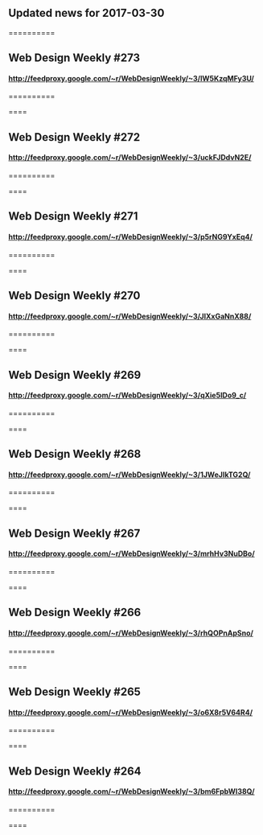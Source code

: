 ## Updated news for 2017-03-30 

==========
## Web Design Weekly #273
#### http://feedproxy.google.com/~r/WebDesignWeekly/~3/lW5KzqMFy3U/

==========

====
## Web Design Weekly #272
#### http://feedproxy.google.com/~r/WebDesignWeekly/~3/uckFJDdvN2E/

==========

====
## Web Design Weekly #271
#### http://feedproxy.google.com/~r/WebDesignWeekly/~3/p5rNG9YxEq4/

==========

====
## Web Design Weekly #270
#### http://feedproxy.google.com/~r/WebDesignWeekly/~3/JlXxGaNnX88/

==========

====
## Web Design Weekly #269
#### http://feedproxy.google.com/~r/WebDesignWeekly/~3/qXie5IDo9_c/

==========

====
## Web Design Weekly #268
#### http://feedproxy.google.com/~r/WebDesignWeekly/~3/1JWeJIkTG2Q/

==========

====
## Web Design Weekly #267
#### http://feedproxy.google.com/~r/WebDesignWeekly/~3/mrhHv3NuDBo/

==========

====
## Web Design Weekly #266
#### http://feedproxy.google.com/~r/WebDesignWeekly/~3/rhQOPnApSno/

==========

====
## Web Design Weekly #265
#### http://feedproxy.google.com/~r/WebDesignWeekly/~3/o6X8r5V64R4/

==========

====
## Web Design Weekly #264
#### http://feedproxy.google.com/~r/WebDesignWeekly/~3/bm6FpbWI38Q/

==========

====
